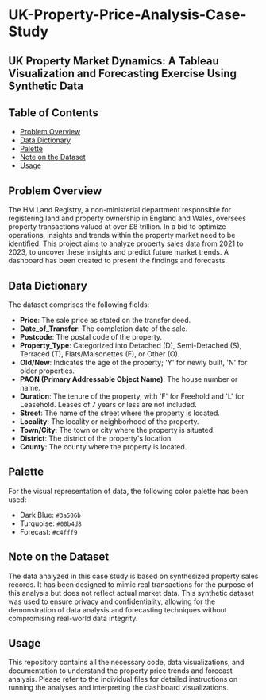 # UK-Property-Price-Analysis-Case-Study

## UK Property Market Dynamics: A Tableau Visualization and Forecasting Exercise Using Synthetic Data

## Table of Contents
- [Problem Overview](#problem-overview)
- [Data Dictionary](#data-dictionary)
- [Palette](#palette)
- [Note on the Dataset](#note-on-the-dataset)
- [Usage](#usage)

## Problem Overview
The HM Land Registry, a non-ministerial department responsible for registering land and property ownership in England and Wales, oversees property transactions valued at over £8 trillion. In a bid to optimize operations, insights and trends within the property market need to be identified. This project aims to analyze property sales data from 2021 to 2023, to uncover these insights and predict future market trends. A dashboard has been created to present the findings and forecasts.

## Data Dictionary
The dataset comprises the following fields:

- **Price**: The sale price as stated on the transfer deed.
- **Date_of_Transfer**: The completion date of the sale.
- **Postcode**: The postal code of the property.
- **Property_Type**: Categorized into Detached (D), Semi-Detached (S), Terraced (T), Flats/Maisonettes (F), or Other (O).
- **Old/New**: Indicates the age of the property; 'Y' for newly built, 'N' for older properties.
- **PAON (Primary Addressable Object Name)**: The house number or name.
- **Duration**: The tenure of the property, with 'F' for Freehold and 'L' for Leasehold. Leases of 7 years or less are not included.
- **Street**: The name of the street where the property is located.
- **Locality**: The locality or neighborhood of the property.
- **Town/City**: The town or city where the property is situated.
- **District**: The district of the property's location.
- **County**: The county where the property is located.

## Palette
For the visual representation of data, the following color palette has been used:

- Dark Blue: `#3a506b`
- Turquoise: `#00b4d8`
- Forecast: `#c4fff9`


## Note on the Dataset
The data analyzed in this case study is based on synthesized property sales records. It has been designed to mimic real transactions for the purpose of this analysis but does not reflect actual market data. This synthetic dataset was used to ensure privacy and confidentiality, allowing for the demonstration of data analysis and forecasting techniques without compromising real-world data integrity.

## Usage
This repository contains all the necessary code, data visualizations, and documentation to understand the property price trends and forecast analysis. Please refer to the individual files for detailed instructions on running the analyses and interpreting the dashboard visualizations.




